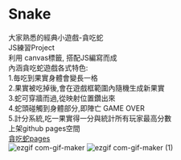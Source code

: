 # Snake
大家熟悉的經典小遊戲-貪吃蛇<br/>
JS練習Project<br/>
利用 canvas標籤, 搭配JS編寫而成<br/>
內涵貪吃蛇遊戲各式特色:<br/>
1.毎吃到果實身體會變長一格<br/>
2.果實被吃掉後,會在遊戲框範圍內隨機生成新果實<br/>
3.蛇可穿牆而過,從映射位置鑽出來<br/>
4.蛇頭碰觸到身體部分,即陣亡 GAME OVER<br/>
5.計分系統,吃一果實得一分與統計所有玩家最高分數<br/>
上架github pages空間<br/>
<a href="https://qcmytm.github.io/project-Snake/">貪吃蛇pages</a><br/>
![ezgif com-gif-maker](https://user-images.githubusercontent.com/107973729/216776126-2e490928-e8e9-4a92-a17c-7f5c48e17f06.gif)
![ezgif com-gif-maker (1)](https://user-images.githubusercontent.com/107973729/216776483-31cb9a87-d20d-4bd8-9554-f17fca31a84a.gif)
